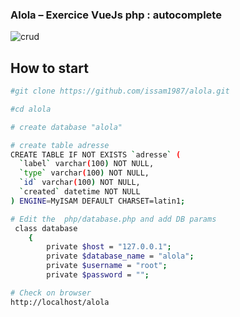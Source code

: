 
### Alola – Exercice VueJs php : autocomplete 


![crud](https://www.olive-craft.com/alola/Capture.PNG "VUEJS PHP")


## How to start

``` bash
#git clone https://github.com/issam1987/alola.git

#cd alola

# create database "alola"

# create table adresse
CREATE TABLE IF NOT EXISTS `adresse` (
  `label` varchar(100) NOT NULL,
  `type` varchar(100) NOT NULL,
  `id` varchar(100) NOT NULL,
  `created` datetime NOT NULL
) ENGINE=MyISAM DEFAULT CHARSET=latin1;

# Edit the  php/database.php and add DB params
 class database
    {
        private $host = "127.0.0.1";
        private $database_name = "alola";
        private $username = "root";
        private $password = "";

# Check on browser
http://localhost/alola

